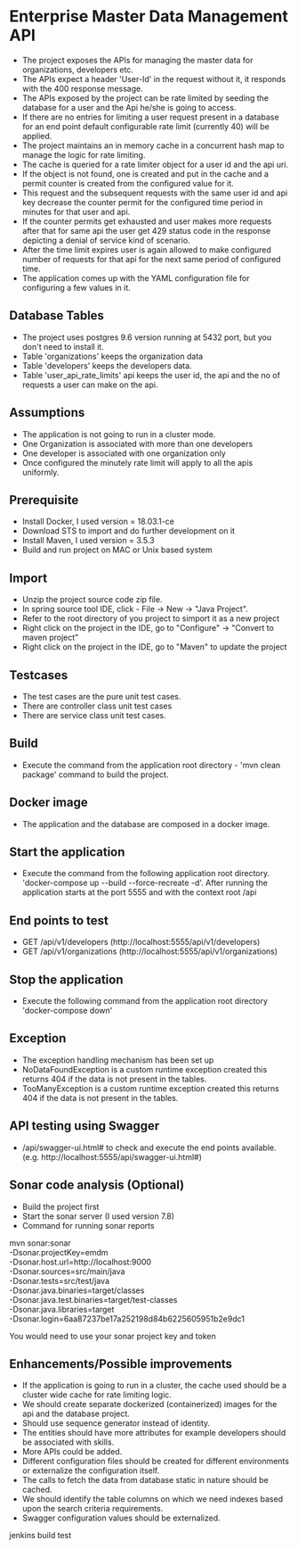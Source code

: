 # Enterprise Master Data Management API

* The project exposes the APIs for managing the master data for organizations, developers etc.
* The APIs expect a header 'User-Id' in the request without it, it responds with the 400 response message.
* The APIs exposed by the project can be rate limited by seeding the database for a user and the Api he/she is going to access.
* If there are no entries for limiting a user request present in a database for an end point default configurable
rate limit (currently 40) will be applied. 
* The project maintains an in memory cache in a concurrent hash map to manage the logic for rate limiting.
* The cache is queried for a rate limiter object for a user id and the api uri.
* If the object is not found, one is created and put in the cache and a permit counter is created from the configured value for it. 
* This request and the subsequent requests with the same user id and api key decrease the counter permit for the configured time period in minutes for that user and api.
* If the counter permits get exhausted and user makes more requests after that for same api the user get 429 status code in the response depicting a denial of service kind of scenario.
* After the time limit expires user is again allowed to make configured number of requests for that api for the next same period of configured time.
* The application comes up with the YAML configuration file for configuring a few values in it.

## Database Tables
* The project uses postgres 9.6 version running at 5432 port, but you don't need to install it.
* Table 'organizations' keeps the organization data
* Table 'developers' keeps the developers data.
* Table 'user_api_rate_limits' api keeps the user id, the api and the no of requests a user can make on the api.

## Assumptions
* The application is not going to run in a cluster mode.
* One Organization is associated with more than one developers
* One developer is associated with one organization only
* Once configured the minutely rate limit will apply to all the apis uniformly.

## Prerequisite
* Install Docker, I used version = 18.03.1-ce
* Download STS to import and do further development on it
* Install Maven, I used version = 3.5.3
* Build and run project on MAC or Unix based system 

## Import

* Unzip the project source code zip file.
* In spring source tool IDE, click - File -> New -> "Java Project".
* Refer to the root directory of you project to simport it as a new project
* Right click on the project in the IDE, go to "Configure" -> "Convert to maven project"
* Right click on the project in the IDE, go to "Maven" to update the project

## Testcases

* The test cases are the pure unit test cases.
* There are controller class unit test cases
* There are service class unit test cases.

## Build

* Execute the command from the application root directory - 'mvn clean package' command to build the project.

## Docker image

* The application and the database are composed in a docker image.

## Start the application

* Execute the command from the following application root directory.
 'docker-compose up --build --force-recreate -d'. After running the application starts at the port 5555 and with the context root /api

## End points to test

* GET /api/v1/developers (http://localhost:5555/api/v1/developers)
* GET /api/v1/organizations (http://localhost:5555/api/v1/organizations)

## Stop the application

* Execute the following command from the application root directory
 'docker-compose down'

## Exception

* The exception handling mechanism has been set up
* NoDataFoundException is a custom runtime exception created this returns 404 if the data is not present in the tables.
* TooManyException is a custom runtime exception created this returns 404 if the data is not present in the tables.

## API testing using Swagger

* /api/swagger-ui.html# to check and execute the end points available. (e.g. http://localhost:5555/api/swagger-ui.html#)

## Sonar code analysis (Optional)

* Build the project first
* Start the sonar server (I used version 7.8)
* Command for running sonar reports

 mvn sonar:sonar \
  -Dsonar.projectKey=emdm \
  -Dsonar.host.url=http://localhost:9000 \
  -Dsonar.sources=src/main/java \
  -Dsonar.tests=src/test/java \
  -Dsonar.java.binaries=target/classes \
  -Dsonar.java.test.binaries=target/test-classes \
  -Dsonar.java.libraries=target \
  -Dsonar.login=6aa87237be17a252198d84b6225605951b2e9dc1
  
  You would need to use your sonar project key and token

## Enhancements/Possible improvements

* If the application is going to run in a cluster, the cache used should be a cluster wide cache for rate limiting logic.
* We should create separate dockerized (containerized) images for the api and the database project.
* Should use sequence generator instead of identity.
* The entities should have more attributes for example developers should be associated with skills.
* More APIs could be added.
* Different configuration files should be created for different environments or externalize the configuration itself.
* The calls to fetch the data from database static in nature should be cached.
* We should identify the table columns on which we need indexes based upon the search criteria requirements.
* Swagger configuration values should be externalized.

jenkins build test
